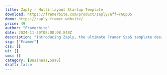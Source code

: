 ```yaml
---
title: Zaply — Multi-layout Startup Template
download: https://framerbite.com/product/zaply?aff=YGGpO5
demo: https://zaply.framer.website/
price: 49
author: "Framerbite"
date: 2024-11-30T08:08:08.848Z
description: "Introducing Zaply, the ultimate Framer SaaS template designed to make your online presence shine. With its bold and minimal aesthetic, Zaply offers multiple layouts and homepage variations to suit your unique business needs. Fully optimized for performance, it's never been easier to launch a stunning website that captivates your audience."
ssg: ["Framer"]
css: []
ui: []
cms: []
category: [Business,SaaS]
draft: false
---
```

